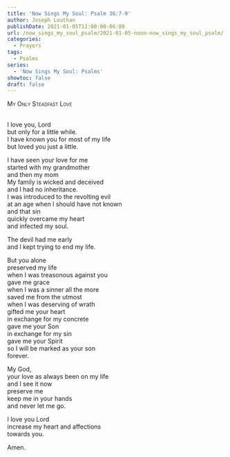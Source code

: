 ```yaml
---
title: 'Now Sings My Soul: Psalm 36:7-9'
author: Joseph Louthan
publishDate: 2021-01-05T12:00:00-06:00
url: /now_sings_my_soul_psalm/2021-01-05-noon-now_sings_my_soul_psalm/
categories:
  - Prayers
tags:
  - Psalms
series:
  - 'Now Sings My Soul: Psalms'
showtoc: false
draft: false
---
```

<div style="font-variant: small-caps;">
My Only Steadfast Love
</div>
&nbsp;

I love you, Lord  
  but only for a little while.  
I have known you for most of my life  
  but loved you just a little.  
  
I have seen your love for me  
  started with my grandmother  
  and then my mom  
My family is wicked and deceived  
  and I had no inheritance.  
I was introduced to the revolting evil  
  at an age when I should have not known  
  and that sin  
  quickly overcame my heart  
  and infected my soul.  
  
The devil had me early  
  and I kept trying to end my life.  
  
But you alone  
  preserved my life  
  when I was treasonous against you  
  gave me grace  
  when I was a sinner all the more  
  saved me from the utmost  
  when I was deserving of wrath  
  gifted me your heart  
  in exchange for my concrete  
  gave me your Son  
  in exchange for my sin  
  gave me your Spirit  
  so I will be marked as your son  
  forever.  
  
My God,  
  your love as always been on my life  
  and I see it now  
  preserve me  
  keep me in your hands  
  and never let me go.  
  
I love you Lord  
  increase my heart and affections  
  towards you.  
  
Amen.  
